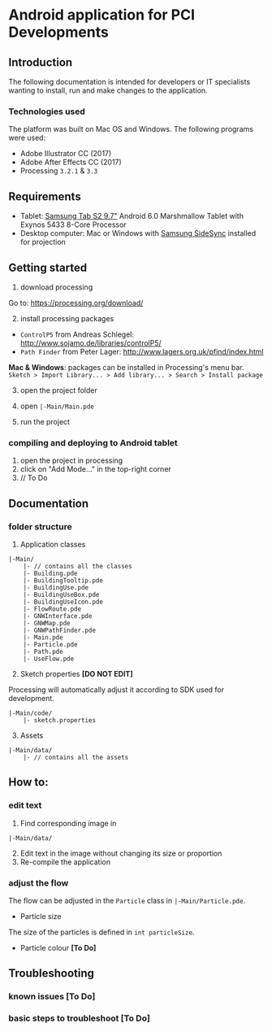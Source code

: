 Android application for PCI Developments
========================

## Introduction
The following documentation is intended for developers or IT specialists wanting to install, run and make changes to the application.

### Technologies used
The platform was built on Mac OS and Windows. The following programs were used:
- Adobe Illustrator CC (2017)
- Adobe After Effects CC (2017)
- Processing `3.2.1` & `3.3`

## Requirements

- Tablet: [Samsung Tab S2 9.7"](http://www.samsung.com/ca/tablets/galaxy-tab-s2-9-7-t810/) Android 6.0 Marshmallow Tablet with Exynos 5433 8-Core Processor
- Desktop computer: Mac or Windows with [Samsung SideSync](http://www.samsung.com/us/sidesync/) installed for projection

## Getting started

1. download processing

Go to: https://processing.org/download/

2. install processing packages

- `ControlP5` from Andreas Schlegel: http://www.sojamo.de/libraries/controlP5/
- `Path Finder` from Peter Lager: http://www.lagers.org.uk/pfind/index.html

**Mac & Windows**: packages can be installed in Processing's menu bar.
`Sketch > Import Library... > Add library... > Search > Install package`

3. open the project folder

4. open `|-Main/Main.pde`

5. run the project

### compiling and deploying to Android tablet

1. open the project in processing
2. click on "Add Mode..." in the top-right corner
3. // To Do

## Documentation

### folder structure
1. Application classes

```
|-Main/
    |- // contains all the classes
    |- Building.pde
    |- BuildingTooltip.pde
    |- BuildingUse.pde
    |- BuildingUseBox.pde
    |- BuildingUseIcon.pde
    |- FlowRoute.pde
    |- GNWInterface.pde
    |- GNWMap.pde
    |- GNWPathFinder.pde
    |- Main.pde
    |- Particle.pde
    |- Path.pde
    |- UseFlow.pde
```

2. Sketch properties **[DO NOT EDIT]**

Processing will automatically adjust it according to SDK used for development.

```
|-Main/code/
    |- sketch.properties
```

3. Assets

```
|-Main/data/
    |- // contains all the assets
```

## How to:

### edit text

1. Find corresponding image in
```
|-Main/data/
```

2. Edit text in the image without changing its size or proportion
3. Re-compile the application

### adjust the flow

The flow can be adjusted in the `Particle` class in `|-Main/Particle.pde`.

- Particle size

The size of the particles is defined in `int particleSize`.

- Particle colour **[To Do]**

## Troubleshooting

### known issues **[To Do]**

### basic steps to troubleshoot **[To Do]**
